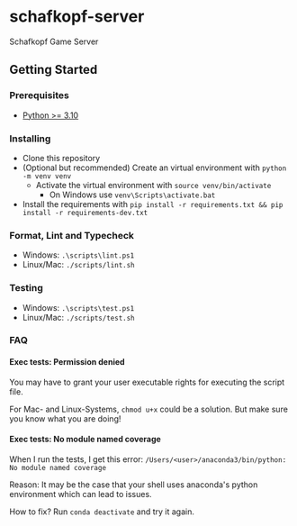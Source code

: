 # schafkopf-server

Schafkopf Game Server

## Getting Started

### Prerequisites

* [Python >= 3.10](https://www.python.org/downloads/)

### Installing

* Clone this repository
* (Optional but recommended) Create an virtual environment with `python -m venv venv`
  * Activate the virtual environment with `source venv/bin/activate`
    * On Windows use `venv\Scripts\activate.bat`
* Install the requirements with `pip install -r requirements.txt && pip install -r requirements-dev.txt`

### Format, Lint and Typecheck

* Windows: `.\scripts\lint.ps1`
* Linux/Mac: `./scripts/lint.sh`

### Testing

* Windows: `.\scripts\test.ps1`
* Linux/Mac: `./scripts/test.sh`

### FAQ

#### Exec tests: Permission denied

You may have to grant your user executable rights for executing the script file.

For Mac- and Linux-Systems, `chmod u+x` could be a solution. But make sure you know what you are doing!

#### Exec tests: No module named coverage

When I run the tests, I get this error: `/Users/<user>/anaconda3/bin/python: No module named coverage`

Reason: It may be the case that your shell uses anaconda's python environment which can lead to issues. 

How to fix? Run `conda deactivate` and try it again.
